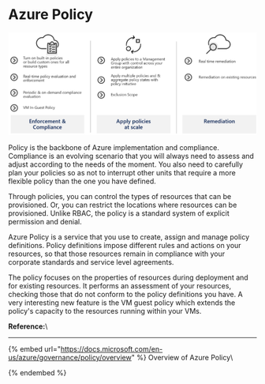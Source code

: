 # Azure Policy

![](../../.gitbook/assets/azure-policy.png)

Policy is the backbone of Azure implementation and compliance. Compliance is an evolving scenario that you will always need to assess and adjust according to the needs of the moment. You also need to carefully plan your policies so as not to interrupt other units that require a more flexible policy than the one you have defined.&#x20;

Through policies, you can control the types of resources that can be provisioned. Or, you can restrict the locations where resources can be provisioned. Unlike RBAC, the policy is a standard system of explicit permission and denial.

Azure Policy is a service that you use to create, assign and manage policy definitions. Policy definitions impose different rules and actions on your resources, so that those resources remain in compliance with your corporate standards and service level agreements.

The policy focuses on the properties of resources during deployment and for existing resources. It performs an assessment of your resources, checking those that do not conform to the policy definitions you have. A very interesting new feature is the VM guest policy which extends the policy's capacity to the resources running within your VMs.

**Reference:**\
****

{% embed url="https://docs.microsoft.com/en-us/azure/governance/policy/overview" %}
Overview of Azure Policy\

{% endembed %}
